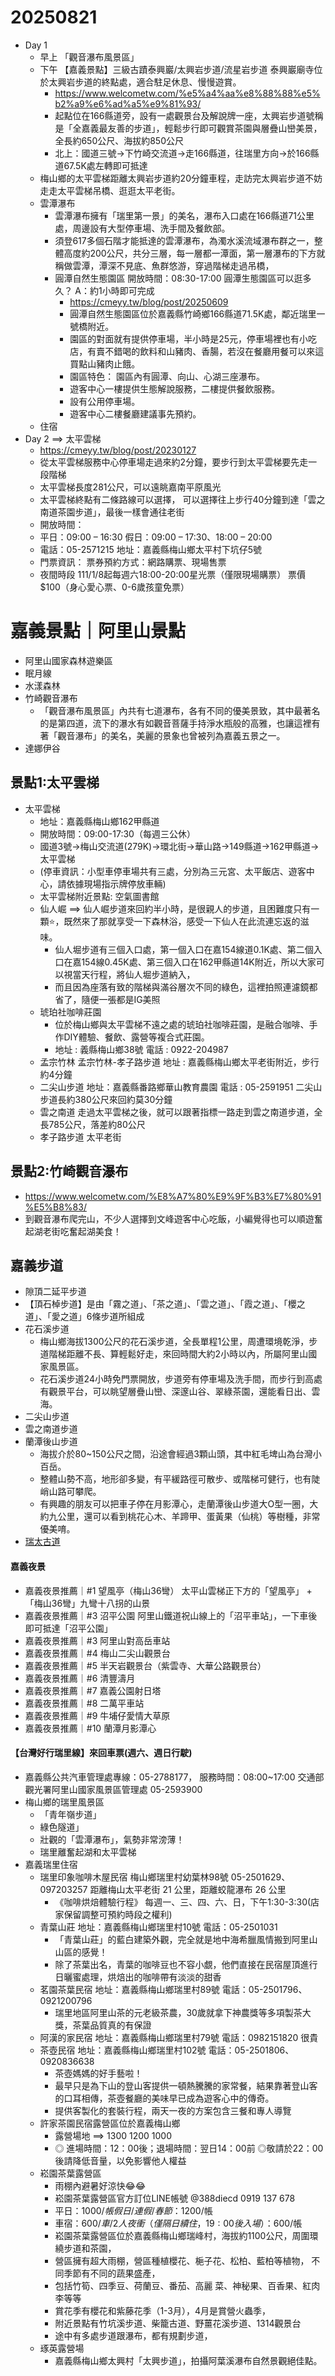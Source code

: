 # 20250821
- Day 1
  - 早上 「觀音瀑布風景區」
  - 下午 【嘉義景點】三級古蹟泰興巖/太興岩步道/流星岩步道  泰興巖廟寺位於太興岩步道的終點處，適合駐足休息、慢慢遊賞。
    - https://www.welcometw.com/%e5%a4%aa%e8%88%88%e5%b2%a9%e6%ad%a5%e9%81%93/
    - 起點位在166縣道旁，設有一處觀景台及解說牌一座，太興岩步道號稱是「全嘉義最友善的步道」，輕鬆步行即可觀賞茶園與層疊山巒美景，全長約650公尺、海拔約850公尺
    - 北上：國道三號→下竹崎交流道→走166縣道，往瑞里方向→於166縣道67.5K處左轉即可抵達
  - 梅山鄉的太平雲梯距離太興岩步道約20分鐘車程，走訪完太興岩步道不妨走走太平雲梯吊橋、逛逛太平老街。
  - 雲潭瀑布
    - 雲潭瀑布擁有「瑞里第一景」的美名，瀑布入口處在166縣道71公里處，周邊設有大型停車場、洗手間及餐飲部。
    - 須登617多個石階才能抵達的雲潭瀑布，為濁水溪流域瀑布群之一，整體高度約200公尺，共分三層，每一層都一潭面，第一層瀑布的下方就稱做雲潭，潭深不見底、魚群悠游，穿過階梯走過吊橋，
    - 圓潭自然生態園區   開放時間：08:30-17:00   圓潭生態園區可以逛多久？  A：約1小時即可完成
      - https://cmeyy.tw/blog/post/20250609
      - 圓潭自然生態園區位於嘉義縣竹崎鄉166縣道71.5K處，鄰近瑞里一號橋附近。
      - 園區的對面就有提供停車場，半小時是25元，停車場裡也有小吃店，有賣不錯喝的飲料和山豬肉、香腸，若沒在餐廳用餐可以來這買點山豬肉止餓。 
      - 園區特色： 園區內有圓潭、向山、心湖三座瀑布。
      - 遊客中心一樓提供生態解說服務，二樓提供餐飲服務。
      - 設有公用停車場。
      - 遊客中心二樓餐廳建議事先預約。
  - 住宿
- Day 2 ==>  太平雲梯
  - https://cmeyy.tw/blog/post/20230127
  - 從太平雲梯服務中心停車場走過來約2分鐘，要步行到太平雲梯要先走一段階梯
  - 太平雲梯長度281公尺，可以遠眺嘉南平原風光
  - 太平雲梯終點有二條路線可以選擇， 可以選擇往上步行40分鐘到達「雲之南道茶園步道」，最後一樣會通往老街
  - 開放時間：
  - 平日：09:00 – 16:30   假日：09:00 – 17:30、18:00 – 20:00
  - 電話：05-2571215 地址：嘉義縣梅山鄉太平村下坑仔5號
  - 門票資訊： 票券預約方式：網路購票、現場售票
  - 夜間時段 111/1/8起每週六18:00-20:00星光票（僅限現場購票）  票價$100（身心愛心票、0-6歲孩童免票）

# 嘉義景點｜阿里山景點
- 阿里山國家森林遊樂區
- 眠月線
- 水漾森林
- 竹崎觀音瀑布
  - 「觀音瀑布風景區」內共有七道瀑布，各有不同的優美景致，其中最著名的是第四道，流下的瀑水有如觀音菩薩手持淨水瓶般的高雅，也讓這裡有著「觀音瀑布」的美名，美麗的景象也曾被列為嘉義五景之一。 
- 達娜伊谷
## 景點1:太平雲梯
- 太平雲梯
  - 地址：嘉義縣梅山鄉162甲縣道
  - 開放時間：09:00-17:30（每週三公休）
  - 國道3號→梅山交流道(279K)→環北街→華山路→149縣道→162甲縣道→太平雲梯
  - (停車資訊：小型車停車場共有三處，分別為三元宮、太平飯店、遊客中心，請依據現場指示牌停放車輛)
  - 太平雲梯附近景點: 空氣圖書館
  - 仙人崛  ==> 仙人崛步道來回約半小時，是很親人的步道，且困難度只有一顆⭐，既然來了那就享受一下森林浴，感受一下仙人在此流連忘返的滋味。
    - 仙人堀步道有三個入口處，第一個入口在嘉154線道0.1K處、第二個入口在嘉154線0.45K處、第三個入口在162甲縣道14K附近，所以大家可以視當天行程，將仙人堀步道納入，
    - 而且因為座落有致的階梯與滿谷層次不同的綠色，這裡拍照連濾鏡都省了，隨便一張都是IG美照
  - 琥珀社咖啡莊園
    - 位於梅山鄉與太平雲梯不遠之處的琥珀社咖啡莊園，是融合咖啡、手作DIY體驗、餐飲、露營等複合式莊園。
    - 地址 : 義縣梅山鄉38號  電話 : 0922-204987
  - 孟宗竹林  孟宗竹林-孝子路步道    地址 : 嘉義縣梅山鄉太平老街附近，步行約4分鐘
  - 二尖山步道  地址：嘉義縣番路鄉華山教育農園  電話 : 05-2591951  二尖山步道長約380公尺來回約莫30分鐘
  - 雲之南道  走過太平雲梯之後，就可以跟著指標一路走到雲之南道步道，全長785公尺，落差約80公尺
  - 孝子路步道  太平老街
## 景點2:竹崎觀音瀑布
- https://www.welcometw.com/%E8%A7%80%E9%9F%B3%E7%80%91%E5%B8%83/
- 到觀音瀑布爬完山，不少人選擇到文峰遊客中心吃飯，小編覺得也可以順遊奮起湖老街吃奮起湖美食！
## 嘉義步道
- 隙頂二延平步道
- 【頂石棹步道】是由「霧之道」、「茶之道」、「雲之道」、「霞之道」、「櫻之道」、「愛之道」6條步道所組成
- 花石溪步道
  - 梅山鄉海拔1300公尺的花石溪步道，全長單程1公里，周遭環境乾淨，步道階梯距離不長、算輕鬆好走，來回時間大約2小時以內，所屬阿里山國家風景區。
  - 花石溪步道24小時免門票開放，步道旁有停車場及洗手間，而步行到高處有觀景平台，可以眺望層疊山巒、深邃山谷、翠綠茶園，還能看日出、雲海。 
- 二尖山步道
- 雲之南道步道
- 蘭潭後山步道
  - 海拔介於80~150公尺之間，沿途會經過3顆山頭，其中紅毛埤山為台灣小百岳。
  - 整體山勢不高，地形卻多變，有平緩路徑可散步、或階梯可健行，也有陡峭山路可攀爬。
  - 有興趣的朋友可以把車子停在月影潭心，走蘭潭後山步道大O型一圈，大約九公里，還可以看到桃花心木、羊蹄甲、蛋黃果（仙桃）等樹種，非常優美唷。
- [瑞太古道](https://hiking.biji.co/index.php?q=trail&act=detail&id=318)

#### 嘉義夜景
- 嘉義夜景推薦｜#1 望風亭（梅山36彎）  太平山雲梯正下方的「望風亭」  + 「梅山36彎」九彎十八拐的山景
- 嘉義夜景推薦｜#3 沼平公園  阿里山鐵道祝山線上的「沼平車站」，一下車後即可抵達「沼平公園」
- 嘉義夜景推薦｜#3 阿里山對高岳車站
- 嘉義夜景推薦｜#4 梅山二尖山觀景台
- 嘉義夜景推薦｜#5 半天岩觀景台（紫雲寺、大華公路觀景台）
- 嘉義夜景推薦｜#6 清豐濤月
- 嘉義夜景推薦｜#7 嘉義公園射日塔
- 嘉義夜景推薦｜#8 二萬平車站
- 嘉義夜景推薦｜#9 牛埔仔愛情大草原
- 嘉義夜景推薦｜#10 蘭潭月影潭心
#### 【台灣好行瑞里線】來回車票(週六、週日行駛)
- 嘉義縣公共汽車管理處專線：05-2788177， 服務時間：08:00~17:00  交通部觀光署阿里山國家風景區管理處 05-2593900
- 梅山鄉的瑞里風景區
  - 「青年嶺步道」
  - 綠色隧道」
  - 壯觀的「雲潭瀑布」，氣勢非常滂薄！
  - 瑞里離奮起湖和太平雲梯
- 嘉義瑞里住宿
  - 瑞里印象咖啡木屋民宿   梅山鄉瑞里村幼葉林98號   05-2501629、097203257  距離梅山太平老街 21 公里，距離蛟龍瀑布 26 公里
    - 《咖啡烘焙體驗行程》 每週一、三、四、六、日，下午1:30-3:30(店家保留調整可預約時段之權利) 
  - 青葉山莊  地址：嘉義縣梅山鄉瑞里村10號  電話：05-2501031
    - 「青葉山莊」的藍白建築外觀，完全就是地中海希臘風情搬到阿里山山區的感覺！
    - 除了茶葉出名，青葉的咖啡豆也不容小覷，他們直接在民宿屋頂進行日曬蜜處理，烘焙出的咖啡帶有淡淡的甜香
  - 茗園茶葉民宿  地址：嘉義縣梅山鄉瑞里村89號  電話：05-2501796、0921200796
    - 瑞里地區阿里山茶的元老級茶農，30歲就拿下神農獎等多項製茶大獎，茶葉品質真的有保證 
  - 阿漢的家民宿  地址：嘉義縣梅山鄉瑞里村79號  電話：0982151820  很貴
  - 茶壺民宿  地址：嘉義縣梅山鄉瑞里村102號  電話：05-2501806、0920836638
     - 茶壺媽媽的好手藝啦！
     - 最早只是為下山的登山客提供一頓熱騰騰的家常餐，結果靠著登山客的口耳相傳，茶壺餐廳的美味早已成為遊客心中的傳奇。
     - 提供客製化的套裝行程，兩天一夜的方案包含三餐和專人導覽
  - 許家茶園民宿露營區位於嘉義梅山鄉
    - 露營場地 ==>  1300  1200  1000
    - ◎ 進場時間：12：00後；退場時間：翌日14：00前  ◎敬請於22：00後請降低音量，以免影響他人權益
  - 崧園茶葉露營區
    - 雨棚內避暑好涼快😂😂
    - 崧園茶葉露營區官方訂位LINE帳號  @388diecd    0919 137 678
    - 平日：$1000/帳  假日/連假/春節：$1200/帳
    - 車宿：$600/車/2人  夜衝（僅隔日續住，19:00後入場）：$600/帳
    - 崧園茶葉露營區位於嘉義縣梅山鄉瑞峰村，海拔約1100公尺，周圍環繞步道和茶園，
    - 營區擁有超大雨棚，營區種植櫻花、梔子花、松柏、藍柏等植物， 不同季節有不同的蔬果盛產，
    - 包括竹筍、四季豆、荷蘭豆、番茄、高麗 菜、神秘果、百香果、紅肉李等等
    - 賞花季有櫻花和紫藤花季（1-3月），4月是賞營火蟲季，
    - 附近景點有竹坑溪步道、柴籠古道、野薑花溪步道、1314觀景台
    - 途中有多處步道跟瀑布，都有規劃步道，
  - 琢英露營場
    - 嘉義縣梅山鄉太興村「太興步道」，拍攝阿葉溪瀑布自然景觀絕佳點。
  
